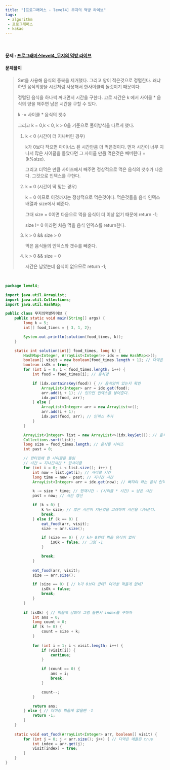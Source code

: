 ```yaml
---
title: "[프로그래머스 - level4] 무지의 먹방 라이브"
tags:
 - algorithm
 - 프로그래머스
 - kakao
---
```




<br/>

#### 문제 : <a href="https://programmers.co.kr/learn/courses/30/lessons/42891">프로그래머스level4_무지의 먹방 라이브</a>

#### 문제풀이

> Set을 사용해 음식의 중복을 제거했다. 그리고 양이 적은것으로 정렬한다. 왜냐하면 음식의양을 시간처럼 사용해서 한사이클씩 돌것이기 때문이다.
>
> 정렬된 음식을 하나씩 꺼내면서 시간을 구한다. 고로 시간은 k 에서 사이클 * 음식의 양을 해주면 남은 시간을 구할 수 있다.
>
> k -= 사이클 * 음식의 갯수
>
> 그리고 k = 0,k < 0, k > 0을 기준으로 풀이방식을 다르게 했다.
>
> 1. k < 0 (시간이 더 지나버린 경우)
>
>    k가 0보다 작으면 마이너스 된 시간만큼 더 먹은것이다. 먼저 시간이 너무 지나서 많은 사이클을 돌았다면 그 사이클 만큼 먹은것은 빼버린다 = (k%size).
>
>    그리고 더먹은 만큼 사이즈에서 빼주면 정상적으로 먹은 음식의 갯수가 나온다. 그것으로 인덱스를 구한다.
>
> 2. k = 0 (시간이 딱 맞는 경우)
>
>    k = 0 이므로 이것까지는 정상적으로 먹은것이다. 먹은것들을 음식 인덱스 배열과 size에서 뺴준다.
>
>    그때 size = 0이면 다음으로 먹을 음식이 더 이상 없기 때문에 return -1;
>
>    size != 0 이라면 처음 먹을 음식 인덱스를 return한다.
>
> 3. k > 0 && size > 0
>
>    먹은 음식들의 인덱스와 갯수를 빼준다.
>
> 4. k > 0 && size = 0
>
>    시간은 남았는데 음식이 없으므로 return -1;

<br/>

```java
package level4;

import java.util.ArrayList;
import java.util.Collections;
import java.util.HashMap;

public class 무지의먹방라이브 {
	public static void main(String[] args) {
		long k = 5;
		int[] food_times = { 3, 1, 2};

		System.out.println(solution(food_times, k));
	}

	static int solution(int[] food_times, long k) {
		HashMap<Integer, ArrayList<Integer>> idx = new HashMap<>();
		boolean[] visit = new boolean[food_times.length + 1]; // 다먹은 음식인지 확인하기
		boolean isOk = true;
		for (int i = 0; i < food_times.length; i++) {
			int food = food_times[i]; // 음식양

			if (idx.containsKey(food)) { // 음식양이 있는지 확인
				ArrayList<Integer> arr = idx.get(food);
				arr.add(i + 1); // 있으면 인덱스를 넣어준다.
				idx.put(food, arr);
			} else {
				ArrayList<Integer> arr = new ArrayList<>();
				arr.add(i + 1);
				idx.put(food, arr); // 인덱스 추가
			}
		}

		ArrayList<Integer> list = new ArrayList<>(idx.keySet()); // 음식물 량에 따른 갯수
		Collections.sort(list);
		long size = food_times.length; // 음식들 사이즈
		int past = 0;

		// 한타임에 한 사이클을 돌림
		// 시간 = 지나간시간 * 한사이클
		for (int i = 0; i < list.size(); i++) {
			int now = list.get(i); // 사이클 시간
			long time = now - past; // 지나간 시간
			ArrayList<Integer> arr = idx.get(now); // 빠져야 하는 음식 인덱스들

			k -= size * time; // 현재시간 - (사이클 * 시간) = 남은 시간
			past = now; // 시간 갱신

			if (k < 0) {
				k %= size; // 많은 시간이 지난것을 고려하여 시간을 나눠준다.
				break;
			} else if (k == 0) {
				eat_food(arr, visit);
				size -= arr.size();

				if (size == 0) { // k는 0인데 먹을 음식이 없어
					isOk = false; // 그럼 -1
				}

				break;
			}
			
			eat_food(arr, visit);
			size -= arr.size();

			if (size == 0) { // k가 0보다 큰데? 더이상 먹을게 없네?
				isOk = false;
				break;
			}
		}
		
		if (isOk) { // 먹을게 남았어 그럼 돌면서 index를 구하자
			int ans = 0;
			long count = 0;
			if (k != 0) {
				count = size + k;
			}
			
			for (int i = 1; i < visit.length; i++) {
				if (visit[i]) {
					continue;
				}

				if (count == 0) {
					ans = i;
					break;
				}

				count--;
			}

			return ans;
		} else { // 더이상 먹을게 없을땐 -1
			return -1;
		}
	}
	
	static void eat_food(ArrayList<Integer> arr, boolean[] visit) {
		for (int j = 0; j < arr.size(); j++) { // 다먹은 애들은 true
			int index = arr.get(j);
			visit[index] = true;
		}
	}
}
```

